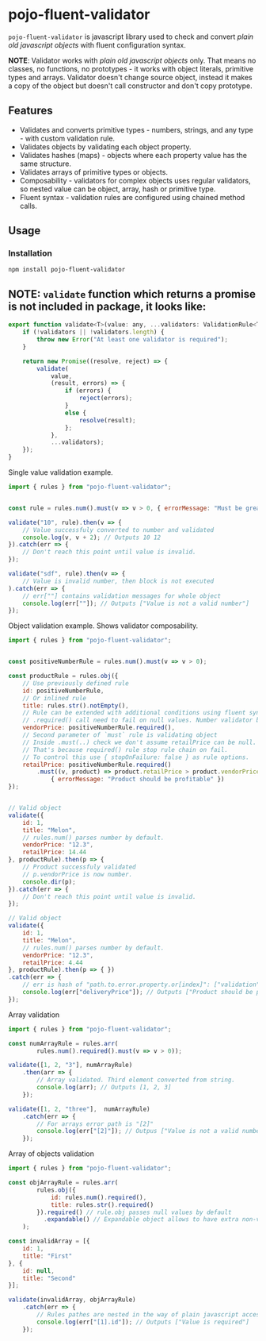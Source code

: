 # pojo-fluent-validator

`pojo-fluent-validator` is javascript library used to check and convert _plain old javascript objects_ with fluent configuration syntax.

__NOTE__: Validator works with *plain old javascript objects* only. That means no classes, no functions, no prototypes - it works with object literals, primitive types and arrays. 
Validator doesn't change source object, instead it makes a copy of the object but doesn't call constructor and don't copy prototype. 

## Features

* Validates and converts primitive types - numbers, strings, and any type - with custom validation rule. 
* Validates objects by validating each object property.
* Validates hashes (maps) - objects where each property value has the same structure.
* Validates arrays of primitive types or objects.
* Composability - validators for complex objects uses regular validators, so nested value can be object, array, hash or primitive type.
* Fluent syntax - validation rules are configured using chained method calls.

## Usage

### Installation
```
npm install pojo-fluent-validator
```

## **NOTE**: `validate` function which returns a promise is not included in package, it looks like:

``` javascript
export function validate<T>(value: any, ...validators: ValidationRule<T>[]): Promise<T> {
    if (!validators || !validators.length) {
        throw new Error("At least one validator is required");
    }

    return new Promise((resolve, reject) => {
        validate(
            value,
            (result, errors) => {
                if (errors) {
                    reject(errors);
                }
                else {
                    resolve(result);
                };
            },
            ...validators);
    });
}
``` 


Single value validation example.

``` javascript
import { rules } from "pojo-fluent-validator";


const rule = rules.num().must(v => v > 0, { errorMessage: "Must be greater than zero!" });

validate("10", rule).then(v => {
    // Value successfuly converted to number and validated
    console.log(v, v + 2); // Outputs 10 12
}).catch(err => { 
    // Don't reach this point until value is invalid.
});

validate("sdf", rule).then(v => {
    // Value is invalid number, then block is not executed
).catch(err => {
    // err[""] contains validation messages for whole object
    console.log(err[""]); // Outputs ["Value is not a valid number"]
});

```

Object validation example. Shows validator composability.


``` javascript
import { rules } from "pojo-fluent-validator";


const positiveNumberRule = rules.num().must(v => v > 0);

const productRule = rules.obj({
    // Use previously defined rule
    id: positiveNumberRule,
    // Or inlined rule
    title: rules.str().notEmpty(),
    // Rule can be extended with additional conditions using fluent syntax.
    // .required() call need to fail on null values. Number validator by default passes nulls.    
    vendorPrice: positiveNumberRule.required(),
    // Second parameter of `must` rule is validating object
    // Inside .must(..) check we don't assume retailPrice can be null.
    // That's because required() rule stop rule chain on fail.
    // To control this use { stopOnFailure: false } as rule options.
    retailPrice: positiveNumberRule.required()
        .must((v, product) => product.retailPrice > product.vendorPrice, 
            { errorMessage: "Product should be profitable" })
});


// Valid object 
validate({
    id: 1,
    title: "Melon",
    // rules.num() parses number by default. 
    vendorPrice: "12.3",
    retailPrice: 14.44
}, productRule).then(p => {
    // Product successfuly validated
    // p.vendorPrice is now number.
    console.dir(p); 
}).catch(err => { 
    // Don't reach this point until value is invalid.
});

// Valid object 
validate({
    id: 1,
    title: "Melon",
    // rules.num() parses number by default. 
    vendorPrice: "12.3",
    retailPrice: 4.44
}, productRule).then(p => { })
.catch(err => { 
    // err is hash of "path.to.error.property.or[index]": ["validation", "messages"]
    console.log(err["deliveryPrice"]); // Outputs ["Product should be profitable"] 
});

```

Array validation

``` javascript
import { rules } from "pojo-fluent-validator";

const numArrayRule = rules.arr(
        rules.num().required().must(v => v > 0));

validate([1, 2, "3"], numArrayRule)
    .then(arr => {
        // Array validated. Third element converted from string.
        console.log(arr); // Outputs [1, 2, 3]
    });

validate([1, 2, "three"],  numArrayRule)
    .catch(err => {
        // For arrays error path is "[2]"
        console.log(err["[2]"]); // Outpus ["Value is not a valid number"] 
    }); 

```

Array of objects validation

``` javascript
import { rules } from "pojo-fluent-validator";

const objArrayRule = rules.arr(
        rules.obj({
            id: rules.num().required(),
            title: rules.str().required()
        }).required() // rule.obj passes null values by default
          .expandable() // Expandable object allows to have extra non-validatable properties
    );

const invalidArray = [{
    id: 1,
    title: "First"
}, {
    id: null,
    title: "Second"
}];

validate(invalidArray, objArrayRule)
    .catch(err => {
        // Rules pathes are nested in the way of plain javascript access operations
        console.log(err["[1].id"]); // Outputs ["Value is required"]
    });
```
